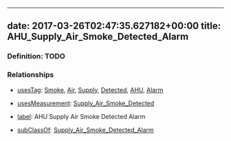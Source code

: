 
---
date: 2017-03-26T02:47:35.627182+00:00
title: AHU_Supply_Air_Smoke_Detected_Alarm
---
### Definition: TODO

### Relationships

* [usesTag](https://brickschema.org/schema/1.0/BrickFrame#usesTag): [Smoke](https://brickschema.org/schema/1.0/BrickTag#Smoke), [Air](https://brickschema.org/schema/1.0/BrickTag#Air), [Supply](https://brickschema.org/schema/1.0/BrickTag#Supply), [Detected](https://brickschema.org/schema/1.0/BrickTag#Detected), [AHU](https://brickschema.org/schema/1.0/BrickTag#AHU), [Alarm](https://brickschema.org/schema/1.0/BrickTag#Alarm)

* [usesMeasurement](https://brickschema.org/schema/1.0/BrickFrame#usesMeasurement): [Supply_Air_Smoke_Detected](https://brickschema.org/schema/1.0/Brick#Supply_Air_Smoke_Detected)

* [label](http://www.w3.org/2000/01/rdf-schema#label): AHU Supply Air Smoke Detected Alarm

* [subClassOf](http://www.w3.org/2000/01/rdf-schema#subClassOf): [Supply_Air_Smoke_Detected_Alarm](https://brickschema.org/schema/1.0/Brick#Supply_Air_Smoke_Detected_Alarm)
